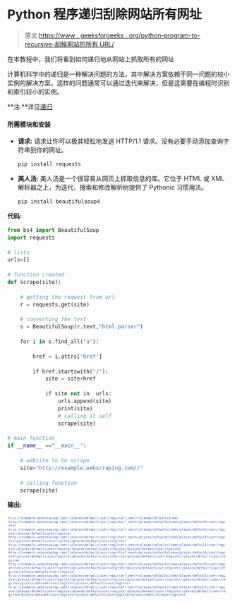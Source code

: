 # Python 程序递归刮除网站所有网址

> 原文:[https://www . geeksforgeeks . org/python-program-to-recursive-刮掉网站的所有 URL/](https://www.geeksforgeeks.org/python-program-to-recursively-scrape-all-the-urls-of-the-website/)

在本教程中，我们将看到如何递归地从网站上抓取所有的网址

计算机科学中的递归是一种解决问题的方法，其中解决方案依赖于同一问题的较小实例的解决方案。这样的问题通常可以通过迭代来解决，但是这需要在编程时识别和索引较小的实例。

**注:**详见[递归](https://www.geeksforgeeks.org/recursion/)

#### 所需模块和安装

*   **请求:**
    请求让你可以极其轻松地发送 HTTP/1.1 请求。没有必要手动添加查询字符串到你的网址。

    ```py
    pip install requests
    ```

*   **美人汤:**
    美人汤是一个很容易从网页上抓取信息的库。它位于 HTML 或 XML 解析器之上，为迭代、搜索和修改解析树提供了 Pythonic 习惯用法。

    ```py
    pip install beautifulsoup4
    ```

**代码:**

```py
from bs4 import BeautifulSoup
import requests

# lists
urls=[]

# function created
def scrape(site):

    # getting the request from url
    r = requests.get(site)

    # converting the text
    s = BeautifulSoup(r.text,"html.parser")

    for i in s.find_all("a"):

        href = i.attrs['href']

        if href.startswith("/"):
            site = site+href

            if site not in  urls:
                urls.append(site) 
                print(site)
                # calling it self
                scrape(site)

# main function
if __name__ =="__main__":

    # website to be scrape
    site="http://example.webscraping.com//"

    # calling function
    scrape(site)

```

**输出:**

![python-web-scraping](img/044f00888df06640cb75fc9ab72d0ed6.png)